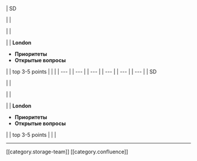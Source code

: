 





| SD

 | 
| 

 | 
| 

 | 
|  **London** <ul><li> **Приоритеты** </li><li> **Открытые вопросы** </li></ul> | 
| top 3-5 points | 
|  | 
|  --- | 
|  --- | 
|  --- | 
|  --- | 
|  --- | 
|  --- | 
| SD

 | 
| 

 | 
| 

 | 
|  **London** <ul><li> **Приоритеты** </li><li> **Открытые вопросы** </li></ul> | 
| top 3-5 points | 
|  | 







*****

[[category.storage-team]] 
[[category.confluence]] 

